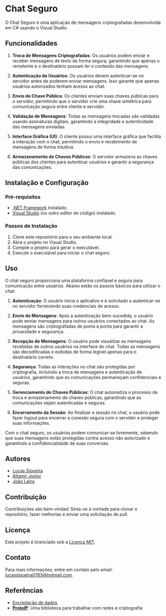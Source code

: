 # Chat Seguro

O Chat Seguro é uma aplicação de mensagens criptografadas desenvolvida em C# usando o Visual Studio.

## Funcionalidades

1. **Troca de Mensagens Criptografadas**: Os usuários podem enviar e receber mensagens de texto de forma segura, garantindo que apenas o remetente e o destinatário possam ler o conteúdo das mensagens.

2. **Autenticação de Usuários**: Os usuários devem autenticar-se no servidor antes de poderem enviar mensagens. Isso garante que apenas usuários autorizados tenham acesso ao chat.

3. **Envio de Chave Pública**: Os clientes enviam suas chaves públicas para o servidor, permitindo que o servidor crie uma chave simétrica para comunicação segura entre cliente e servidor.

4. **Validação de Mensagens**: Todas as mensagens trocadas são validadas usando assinaturas digitais, garantindo a integridade e autenticidade das mensagens enviadas.

5. **Interface Gráfica (UI)**: O cliente possui uma interface gráfica que facilita a interação com o chat, permitindo o envio e recebimento de mensagens de forma intuitiva.

6. **Armazenamento de Chaves Públicas**: O servidor armazena as chaves públicas dos clientes para autenticar usuários e garantir a segurança das comunicações.


## Instalação e Configuração

### Pré-requisitos
- [.NET Framework](https://dotnet.microsoft.com/download) instalado.
- [Visual Studio](https://visualstudio.microsoft.com/) (ou outro editor de código) instalado.

### Passos de Instalação
1. Clone este repositório para o seu ambiente local.
2. Abra o projeto no Visual Studio.
3. Compile o projeto para gerar o executável.
4. Execute o executável para iniciar o chat seguro.

## Uso

O chat seguro proporciona uma plataforma confiável e segura para comunicação entre usuários. Abaixo estão os passos básicos para utilizar o chat:

1. **Autenticação**: O usuário inicia o aplicativo e é solicitado a autenticar-se no servidor fornecendo suas credenciais de acesso.

2. **Envio de Mensagens**: Após a autenticação bem-sucedida, o usuário pode enviar mensagens para outros usuários conectados ao chat. As mensagens são criptografadas de ponta a ponta para garantir a privacidade e segurança.

3. **Recepção de Mensagens**: O usuário pode visualizar as mensagens recebidas de outros usuários na interface do chat. Todas as mensagens são decodificadas e exibidas de forma legível apenas para o destinatário correto.

4. **Segurança**: Todas as interações no chat são protegidas por criptografia, incluindo a troca de mensagens e autenticação de usuários, garantindo que as comunicações permaneçam confidenciais e seguras.

5. **Gerenciamento de Chaves Públicas**: O chat automatiza o processo de troca e armazenamento de chaves públicas, garantindo que as comunicações sejam autenticadas e seguras.

6. **Encerramento da Sessão**: Ao finalizar a sessão no chat, o usuário pode fazer logout para encerrar a conexão segura com o servidor e proteger suas informações.

Com o chat seguro, os usuários podem comunicar-se livremente, sabendo que suas mensagens estão protegidas contra acesso não autorizado e garantindo a confidencialidade de suas conversas.

## Autores
- [Lucas Siqueira](https://github.com/lucassiqueiraa)
- [Altamir Junior](https://github.com/BarbaGrisalha)
- [João Lains](https://github.com/JoaoLains)
  
## Contribuição

Contribuições são bem-vindas! Sinta-se à vontade para clonar o repositório, fazer melhorias e enviar uma solicitação de pull.

## Licença

Este projeto é licenciado sob a [Licença MIT](LICENSE).

## Contato

Para mais informações, entre em contato pelo email: lucassiqueira0763@hotmail.com.


## Referências


- [Encriptação de dados](https://learn.microsoft.com/pt-pt/dotnet/standard/security/encrypting-data)
- [**ProtoIP**](https://github.com/JoaoAJMatos/ProtoIP): Uma biblioteca para trabalhar com redes e criptografia 
